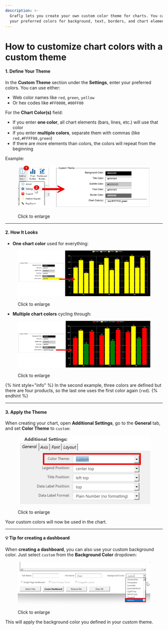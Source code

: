```yaml
---
description: >-
  Grafly lets you create your own custom color theme for charts. You can set
  your preferred colors for background, text, borders, and chart elements.
---
```


# How to customize chart colors with a custom theme

#### 1. Define Your Theme

In the **Custom Theme** section under the **Settings**, enter your preferred colors. You can use either:

* Web color names like `red`, `green`, `yellow`
* Or hex codes like `#FF0000`, `#00FF00`

For the **Chart Color(s)** field:

* If you enter **one color**, all chart elements (bars, lines, etc.) will use that color
* If you enter **multiple colors**, separate them with commas (like `red,#FFFF00,green`)
* If there are more elements than colors, the colors will repeat from the beginning

Example:

<figure><img src=".gitbook/assets/image (9).png" alt=""><figcaption><p>Click to enlarge</p></figcaption></figure>

***

#### 2. How It Looks

* **One chart color** used for everything:

<figure><img src=".gitbook/assets/image (2).png" alt=""><figcaption><p>Click to enlarge</p></figcaption></figure>

* **Multiple chart colors** cycling through:

<figure><img src=".gitbook/assets/image (3).png" alt=""><figcaption><p>Click to enlarge</p></figcaption></figure>

{% hint style="info" %}
In the second example, three colors are defined but there are four products, so the last one uses the first color again (`red`).
{% endhint %}

***

#### 3. Apply the Theme

When creating your chart, open **Additional Settings**, go to the **General** tab, and set **Color Theme** to `custom`:

<div align="left"><figure><img src=".gitbook/assets/image (4).png" alt=""><figcaption><p>Click to enlarge</p></figcaption></figure></div>

Your custom colors will now be used in the chart.

***

#### 💡 Tip for creating a dashboard

When **creating a dashboard**, you can also use your custom background color. Just select `custom` from the **Background Color** dropdown:

<figure><img src=".gitbook/assets/image (7).png" alt=""><figcaption><p>Click to enlarge</p></figcaption></figure>

This will apply the background color you defined in your custom theme.

